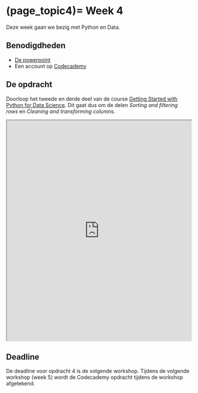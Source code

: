 (page_topic4)=
Week 4
=======================

Deze week gaan we bezig met Python en Data.

## Benodigdheden
- [De powerpoint](../../files/stuurinformatie_workshop_4_python_data_2.pptx)
- Een account op [Codecademy](https://www.codecademy.com/)

## De opdracht

Doorloop het tweede en derde deel van de course [Getting Started with Python for Data Science](https://www.codecademy.com/learn/getting-started-with-python-for-data-science). Dit gaat dus om de delen *Sorting and filtering rows* en *Cleaning and transforming columns*.

<iframe src="https://www.codecademy.com/courses/getting-started-with-python-for-data-science/" width="100%" height="600px" allowfullscreen></iframe>

## Deadline
De deadline voor opdracht 4 is de volgende workshop. Tijdens de volgende workshop (week 5) wordt de Codecademy opdracht tijdens de workshop afgetekend.
